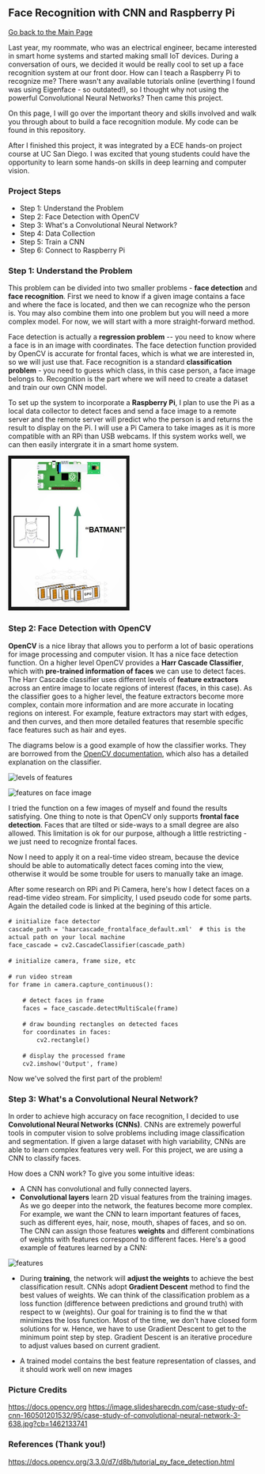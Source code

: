 ## Face Recognition with CNN and Raspberry Pi

[Go back to the Main Page](index.md)

Last year, my roommate, who was an electrical engineer, became interested in smart home systems and started making small IoT devices. During a conversation of ours, we decided it would be really cool to set up a face recognition system at our front door. How can I teach a Raspberry Pi to recognize me? There wasn't any available tutorials online (everthing I found was using Eigenface - so outdated!), so I thought why not using the powerful Convolutional Neural Networks? Then came this project.

On this page, I will go over the important theory and skills involved and walk you through about to build a face recognition module. My code can be found in this repository.

After I finished this project, it was integrated by a ECE hands-on project course at UC San Diego. I was excited that young students could have the opportunity to learn some hands-on skills in deep learning and computer vision.


### Project Steps

- Step 1: Understand the Problem
- Step 2: Face Detection with OpenCV
- Step 3: What's a Convolutional Neural Network?
- Step 4: Data Collection
- Step 5: Train a CNN
- Step 6: Connect to Raspberry Pi


### Step 1: Understand the Problem

This problem can be divided into two smaller problems - **face detection** and **face recognition**. First we need to know if a given image contains a face and where the face is located, and then we can recognize who the person is. You may also combine them into one problem but you will need a more complex model. For now, we will start with a more straight-forward method.

Face detection is actually a **regression problem** -- you need to know where a face is in an image with coordinates. The face detection function provided by OpenCV is accurate for frontal faces, which is what we are interested in, so we will just use that. Face recognition is a standard **classification problem** - you need to guess which class, in this case person, a face image belongs to. Recognition is the part where we will need to create a dataset and train our own CNN model.

To set up the system to incorporate a **Raspberry Pi**, I plan to use the Pi as a local data collector to detect faces and send a face image to a remote server and the remote server will predict who the person is and returns the result to display on the Pi. I will use a Pi Camera to take images as it is more compatible with an RPi than USB webcams. If this system works well, we can then easily intergrate it in a smart home system.

![rpi system](face_recognition/rpi_system.png)


### Step 2: Face Detection with OpenCV

**OpenCV** is a nice libray that allows you to perform a lot of basic operations for image processing and computer vision. It has a nice face detection function. On a higher level OpenCV provides a **Harr Cascade Classifier**, which with **pre-trained information of faces** we can use to detect faces. The Harr Cascade classifier uses different levels of **feature extractors** across an entire image to locate regions of interest (faces, in this case). As the classifier goes to a higher level, the feature extractors become more complex, contain more information and are more accurate in locating regions on interest. For example, feature extractors may start with edges, and then curves, and then more detailed features that resemble specific face features such as hair and eyes. 

The diagrams below is a good example of how the classifier works. They are borrowed from the [OpenCV documentation](https://docs.opencv.org/3.3.0/d7/d8b/tutorial_py_face_detection.html), which also has a detailed explanation on the classifier.

![levels of features](https://docs.opencv.org/3.3.0/haar_features.jpg)

![features on face image](https://docs.opencv.org/3.3.0/haar.png)

I tried the function on a few images of myself and found the results satisfying. One thing to note is that OpenCV only supports **frontal face detection**. Faces that are tilted or side-ways to a small degree are also allowed. This limitation is ok for our purpose, although a little restricting - we just need to recognize frontal faces. 

Now I need to apply it on a real-time video stream, because the device should be able to automatically detect faces coming into the view, otherwise it would be some trouble for users to manually take an image. 

After some research on RPi and Pi Camera, here's how I detect faces on a read-time video stream. For simplicity, I used pseudo code for some parts. Again the detailed code is linked at the begining of this article.

```
# initialize face detector
cascade_path = 'haarcascade_frontalface_default.xml'  # this is the actual path on your local machine
face_cascade = cv2.CascadeClassifier(cascade_path)

# initialize camera, frame size, etc

# run video stream
for frame in camera.capture_continuous():
    
    # detect faces in frame
    faces = face_cascade.detectMultiScale(frame)

    # draw bounding rectangles on detected faces
    for coordinates in faces:
        cv2.rectangle()
    
    # display the processed frame
    cv2.imshow('Output', frame)
```

Now we've solved the first part of the problem!


### Step 3: What's a Convolutional Neural Network?

In order to achieve high accuracy on face recognition, I decided to use **Convolutional Neural Networks (CNNs)**. CNNs are extremely powerful tools in computer vision to solve problems including image classification and segmentation. If given a large dataset with high variability, CNNs are able to learn complex features very well. For this project, we are using a CNN to classify faces.

How does a CNN work? To give you some intuitive ideas:
- A CNN has convolutional and fully connected layers. 
- **Convolutional layers** learn 2D visual features from the training images. As we go deeper into the network, the features become more complex. For example, we want the CNN to learn important features of faces, such as different eyes, hair, nose, mouth, shapes of faces, and so on. The CNN can assign those features **weights** and different combinations of weights with features correspond to different faces. Here's a good example of features learned by a CNN:

![features](https://image.slidesharecdn.com/case-study-of-cnn-160501201532/95/case-study-of-convolutional-neural-network-3-638.jpg?cb=1462133741)

- During **training**, the network will **adjust the weights** to achieve the best classification result. CNNs adopt **Gradient Descent** method to find the best values of weights. We can think of the classification problem as a loss function (difference between predictions and ground truth) with respect to w (weights). Our goal for training is to find the w that minimizes the loss function. Most of the time, we don't have closed form solutions for w. Hence, we have to use Gradient Descent to get to the minimum point step by step. Gradient Descent is an iterative procedure to adjust values based on current gradient. 


- A trained model contains the best feature representation of classes, and it should work well on new images



### Picture Credits
https://docs.opencv.org
https://image.slidesharecdn.com/case-study-of-cnn-160501201532/95/case-study-of-convolutional-neural-network-3-638.jpg?cb=1462133741


### References (Thank you!)
https://docs.opencv.org/3.3.0/d7/d8b/tutorial_py_face_detection.html


